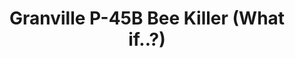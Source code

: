 ---
title: "Granville P-45B Bee Killer (What if..?)"
price: 0 
desc: ""
img_path: "/assets/img/DORAW48010.jpg"
brand: AMMO
available: true
special_offer: false
new: false
soon: false
cat: "Plasticne-Makete"
subcat: "PM-DORA-WINGS"
subsubcat: ""
---
